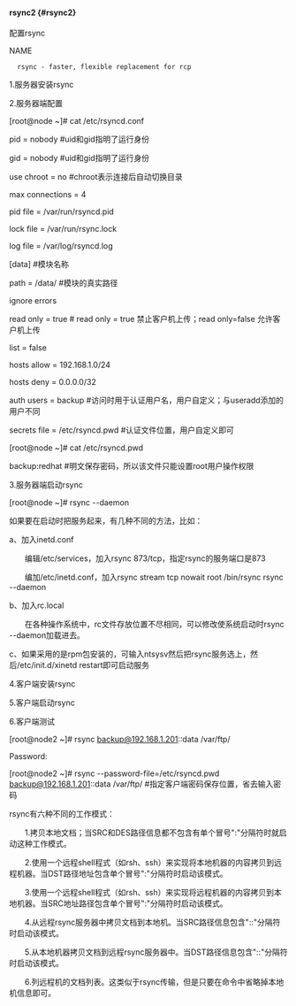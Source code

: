 #### rsync2 {#rsync2}

配置rsync

NAME

      rsync - faster, flexible replacement for rcp

1.服务器安装rsync

2.服务器端配置

[root@node ~]# cat /etc/rsyncd.conf  

pid = nobody                                #uid和gid指明了运行身份

gid = nobody                                #uid和gid指明了运行身份

use chroot = no                            #chroot表示连接后自动切换目录

max connections = 4

pid file = /var/run/rsyncd.pid

lock file = /var/run/rsync.lock

log file = /var/log/rsyncd.log

[data]                      #模块名称

path = /data/          #模块的真实路径

ignore errors

read only = true     # read only = true 禁止客户机上传；read only=false 允许客户机上传

list = false

hosts allow = 192.168.1.0/24

hosts deny = 0.0.0.0/32

auth users = backup                  #访问时用于认证用户名，用户自定义；与useradd添加的用户不同

secrets file = /etc/rsyncd.pwd   #认证文件位置，用户自定义即可

[root@node ~]# cat /etc/rsyncd.pwd

backup:redhat       #明文保存密码，所以该文件只能设置root用户操作权限

3.服务器端启动rsync

[root@node ~]# rsync --daemon

如果要在启动时把服务起来，有几种不同的方法，比如：

a、加入inetd.conf

　　编辑/etc/services，加入rsync 873/tcp，指定rsync的服务端口是873

　　编加/etc/inetd.conf，加入rsync stream tcp nowait root /bin/rsync rsync --daemon

b、加入rc.local

　　在各种操作系统中，rc文件存放位置不尽相同，可以修改使系统启动时rsync --daemon加载进去。

c、如果采用的是rpm包安装的，可输入ntsysv然后把rsync服务选上，然后/etc/init.d/xinetd restart即可启动服务

4.客户端安装rsync

5.客户端启动rsync

6.客户端测试

[root@node2 ~]# rsync backup@192.168.1.201::data /var/ftp/

Password:

[root@node2 ~]# rsync --password-file=/etc/rsyncd.pwd backup@192.168.1.201::data /var/ftp/   #指定客户端密码保存位置，省去输入密码

rsync有六种不同的工作模式：

　　1.拷贝本地文档；当SRC和DES路径信息都不包含有单个冒号&quot;:&quot;分隔符时就启动这种工作模式。

　　2.使用一个远程shell程式（如rsh、ssh）来实现将本地机器的内容拷贝到远程机器。当DST路径地址包含单个冒号&quot;:&quot;分隔符时启动该模式。

　　3.使用一个远程shell程式（如rsh、ssh）来实现将远程机器的内容拷贝到本地机器。当SRC地址路径包含单个冒号&quot;:&quot;分隔符时启动该模式。

　　4.从远程rsync服务器中拷贝文档到本地机。当SRC路径信息包含&quot;::&quot;分隔符时启动该模式。

　　5.从本地机器拷贝文档到远程rsync服务器中。当DST路径信息包含&quot;::&quot;分隔符时启动该模式。

　　6.列远程机的文档列表。这类似于rsync传输，但是只要在命令中省略掉本地机信息即可。